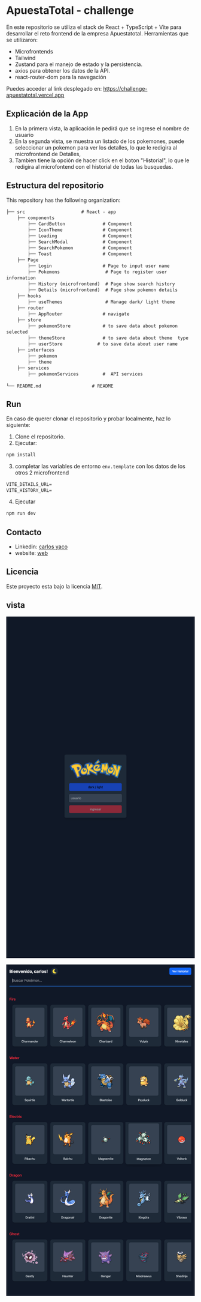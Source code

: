 
# ApuestaTotal - challenge

En este repositorio se utiliza el stack de React + TypeScript + Vite para desarrollar el reto frontend de la empresa Apuestatotal.
Herramientas que se utilizaron:
- Microfrontends
- Tailwind
- Zustand para el manejo de estado y la persistencia.
- axios para obtener los datos de la API.
- react-router-dom para la navegación

Puedes acceder al link desplegado en: https://challenge-apuestatotal.vercel.app



## Explicación de la App

1. En la primera vista, la aplicación le pedirá que se ingrese el nombre de usuario 
2. En la segunda vista, se muestra un listado de los pokemones, puede seleccionar un pokemon para ver los detalles, lo que le redigira al microfrontend de Detalles,
3. Tambien tiene la opción de hacer click en  el boton "Historial", lo que le redigira al microfontend con el historial de todas las busquedas.


## Estructura del repositorio

This repository has the following  organization:

    ├── src                     # React - app
        ├── components
            ├── CardButton              # Component
            ├── IconTheme               # Component
            ├── Loading                 # Component
            ├── SearchModal             # Component
            ├── SearchPokemon           # Component
            ├── Toast                   # Component
        ├── Page
            ├── Login                   # Page to input user name
            ├── Pokemons                 # Page to register user information
            ├── History (microfrontend)  # Page show search history
            ├── Details (microfrontend)  # Page show pokemon details
        ├── hooks
            ├── useThemes                # Manage dark/ light theme
        ├── router
            ├── AppRouter               # navigate
        ├── store
            ├── pokemonStore            # to save data about pokemon selected
            ├── themeStore              # to save data about theme  type
            ├── userStore             # to save data about user name
        ├── interfaces
            ├── pokemon                  
            ├── theme                  
        ├── services
            ├── pokemonServices         #  API services 
            
    └── README.md                   # README

## Run

En caso de querer clonar el repositorio y probar localmente, haz lo siguiente:

1. Clone el repositorio.
2. Ejecutar:

```bash
npm install
```

3.  completar las variables de entorno `env.template` con los datos de los otros 2 microfrontend
```
VITE_DETAILS_URL=
VITE_HISTORY_URL=
```
4. Ejecutar

```bash
npm run dev
```

## Contacto
* Linkedin: [carlos yaco](https://www.linkedin.com/in/carlos-yaco-tincusi/)
* website: [web](https://yacodev.com)

##  Licencia
Este proyecto esta bajo la licencia [MIT](/LICENCE).


## vista

![vista ](https://github.com/yacodev/test/blob/1c56988130d4a2fd777d107ec6f7a355de9c5f66/src/assets/login.png)

![vista ](https://github.com/yacodev/test/blob/1c56988130d4a2fd777d107ec6f7a355de9c5f66/src/assets/pokemons.png)